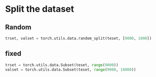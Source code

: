 # Split the dataset

## Random 
```python
trset, valset = torch.utils.data.random_split(teset, [9000, 1000])
```

## fixed
```python
trset = torch.utils.data.Subset(teset, range(9000))
valset = torch.utils.data.Subset(teset, range(9000, 10000))
```
